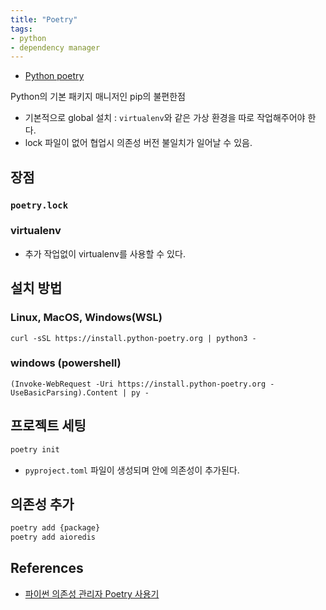 ```yaml
---
title: "Poetry"
tags:
- python
- dependency manager
---
```


- [Python poetry](https://python-poetry.org/)

Python의 기본 패키지 매니저인 pip의 불편한점 
- 기본적으로 global 설치 : `virtualenv`와 같은 가상 환경을 따로 작업해주어야 한다. 
- lock 파일이 없어 협업시 의존성 버전 불일치가 일어날 수 있음. 

## 장점
### `poetry.lock` 

### virtualenv 
- 추가 작업없이 virtualenv를 사용할 수 있다. 

## 설치 방법 
### Linux, MacOS, Windows(WSL)
```
curl -sSL https://install.python-poetry.org | python3 -
```

### windows (powershell)
```
(Invoke-WebRequest -Uri https://install.python-poetry.org -UseBasicParsing).Content | py -
```

## 프로젝트 세팅

```sh
poetry init
```
- `pyproject.toml` 파일이 생성되며 안에 의존성이 추가된다. 

## 의존성 추가 
```sh
poetry add {package}
poetry add aioredis
```

## References
- [파이썬 의존성 관리자 Poetry 사용기](https://spoqa.github.io/2019/08/09/brand-new-python-dependency-manager-poetry.html)
